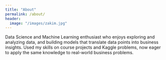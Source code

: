 ```yaml
---
title: "About"
permalink: /about/
header:
  image: "/images/zakim.jpg"
---
```


Data Science and Machine Learning enthusiast who enjoys exploring and analyzing data, and building models that translate data points into business insights. 
Used my skills on course projects and Kaggle problems, now eager to apply the same knowledge to real-world business problems.
